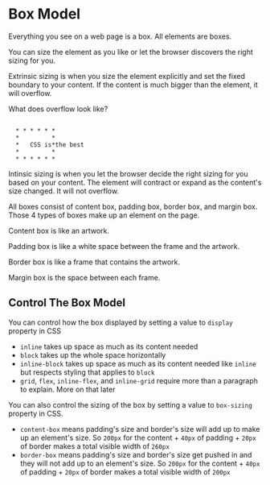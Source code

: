 # Box Model

Everything you see on a web page is a box. All elements are boxes.

You can size the element as you like or let the browser discovers the right sizing for you.

Extrinsic sizing is when you size the element explicitly and set the fixed boundary to your
content. If the content is much bigger than the element, it will overflow.

What does overflow look like?

```

  * * * * * *
  *         *
  *   CSS is*the best
  *         *
  * * * * * *

```

Intinsic sizing is when you let the browser decide the right sizing for you based on your
content. The element will contract or expand as the content's size changed. It will not
overflow.

All boxes consist of content box, padding box, border box, and margin box. Those 4 types of boxes make up
an element on the page.

Content box is like an artwork.

Padding box is like a white space between the frame and the artwork.

Border box is like a frame that contains the artwork.

Margin box is the space between each frame.

## Control The Box Model

You can control how the box displayed by setting a value to `display` property in CSS
* `inline` takes up space as much as its content needed
* `block` takes up the whole space horizontally
* `inline-block` takes up space as much as its content needed like `inline` but respects styling that applies to `block`
* `grid`, `flex`, `inline-flex`, and `inline-grid` require more than a paragraph to explain. More on that later

You can also control the sizing of the box by setting a value to `box-sizing` property in CSS.
* `content-box` means padding's size and border's size will add up to make up an element's size. So `200px` for the content + `40px` of padding + `20px` of border makes a total visible width of `260px`
* `border-box` means padding's size and border's size get pushed in and they will not add up to an element's size. So `200px` for the content + `40px` of padding + `20px` of border makes a total visible width of `200px`